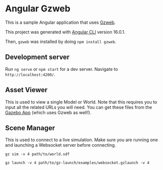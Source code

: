 # Angular Gzweb

This is a sample Angular application that uses [Gzweb](https://github.com/gazebo-web/gzweb/tree/gzweb2).

This project was generated with [Angular CLI](https://github.com/angular/angular-cli) version 16.0.1.

Then, `gzweb` was installed by doing `npm install gzweb`.

## Development server

Run `ng serve` or `npm start` for a dev server. Navigate to `http://localhost:4200/`.

## Asset Viewer

This is used to view a single Model or World. Note that this requires you to input all the related URLs you will need. You can get these files from the [Gazebo App](https://app.gazebosim.org/) (which uses Gzweb as well!).

## Scene Manager

This is used to connect to a live simulation. Make sure you are running one and launching a Websocket server before connecting.

```
gz sim -v 4 path/to/world.sdf
```

```
gz launch -v 4 path/to/gz-launch/examples/websocket.gzlaunch -v 4
```